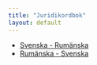 ```yaml
---
title: "Juridikordbok"
layout: default
---
```


- [Svenska - Rumänska](sv-ro.html)
- [Rumänska - Svenska](sv-ro.html)
